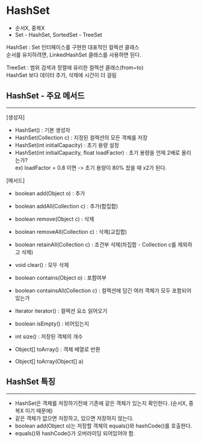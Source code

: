 HashSet
========

* 순서X, 중복X
* Set - HashSet, SortedSet - TreeSet


HashSet
: Set 인터페이스를 구현한 대표적인 컬렉션 클래스  
순서를 유지하려면, LinkedHashSet 클래스를 사용하면 된다.

TreeSet
: 범위 검색과 정렬에 유리한 컬렉션 클래스(from~to)  
HashSet 보다 데이터 추가, 삭제에 시간이 더 걸림


HashSet - 주요 메서드
--------
*****

[생성자]

* HashSet() : 기본 생성자
* HashSet(Collection c) : 지정된 컬렉션의 모든 객체를 저장 
* HashSet(int initialCapacity) : 초기 용량 설정
* HashSet(int initialCapacity, float loadFactor) : 초기 용량을 언제 2배로 올리는가?  
  ex) loadFactor = 0.8 이면 -> 초기 용량이 80% 찼을 때 x2가 된다.


[메서드]

* boolean add(Object o) : 추가
* boolean addAll(Collection c) : 추가(합집합)
* boolean remove(Object c) : 삭제
* boolean removeAll(Collection c) : 삭제(교집합)
* boolean retainAll(Collection c) : 조건부 삭제(차집합 - Collection c를 제외하고 삭제)
* void clear() : 모두 삭제   
    

* boolean contains(Object o) : 포함여부
* boolean containsAll(Collection c) : 컬렉션에 담긴 여러 객체가 모두 포함되어있는가
* Iterator iterator() : 컬렉션 요소 읽어오기


* boolean isEmpty() : 비어있는지
* int size() : 저장된 객체의 개수
* Object[] toArray() : 객체 배열로 반환
* Object[] toArray(Object[] a)


HashSet 특징
-----
*****

* HashSet은 객체를 저장하기전에 기존에 같은 객체가 있는지 확인한다. (순서X, 중복X 이기 때문에)
* 같은 객체가 없으면 저장하고, 있으면 저장하지 않는다.
* boolean add(Object o)는 저장할 객체의 equals()와 hashCode()를 호출한다.
* equals()와 hashCode()가 오버라이딩 되어있어야 함.